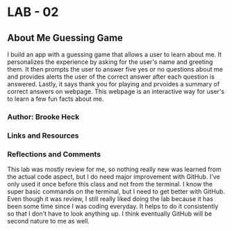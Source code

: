 # LAB - 02

## About Me Guessing Game

I build an app with a guessing game that allows a user to learn about me. It personalizes the experience by asking for the user's name and greeting them. It then prompts the user to answer five yes or no questions about me and provides alerts the user of the correct answer after each question is answered. Lastly, it says thank you for playing and prvoides a summary of correct answers on webpage. This webpage is an interactive way for user's to learn a few fun facts about me.

### Author: Brooke Heck

### Links and Resources

### Reflections and Comments
This lab was mostly review for me, so nothing really new was learned from the actual code aspect, but I do need major improvement with GitHub. I’ve only used it once before this class and not from the terminal. I know the super basic commands on the terminal, but I need to get better with GitHub. Even though it was review, I still really liked doing the lab because it has been some time since I was coding everyday. It helps to do it consistently so that I don’t have to look anything up. I think eventually GitHub will be second nature to me as well.
